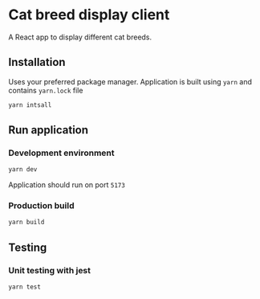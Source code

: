 # Cat breed display client

A React app to display different cat breeds.

## Installation

Uses your preferred package manager. Application is built using `yarn` and contains `yarn.lock` file

```bash
yarn intsall
```

## Run application
### Development environment
```bash
yarn dev
```
Application should run on port `5173`

### Production build
```bash
yarn build
```

## Testing
### Unit testing with jest
```bash
yarn test
```

